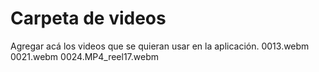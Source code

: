 # Carpeta de videos

Agregar acá los videos que se quieran usar en la aplicación.
0013.webm
0021.webm
0024.MP4_reel17.webm
